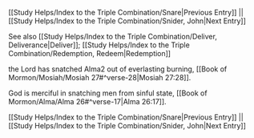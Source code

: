 [[Study Helps/Index to the Triple Combination/Snare|Previous Entry]]  ||  [[Study Helps/Index to the Triple Combination/Snider, John|Next Entry]]

 See also [[Study Helps/Index to the Triple Combination/Deliver, Deliverance|Deliver]]; [[Study Helps/Index to the Triple Combination/Redemption, Redeem|Redemption]]

 the Lord has snatched Alma2 out of everlasting burning, [[Book of Mormon/Mosiah/Mosiah 27#^verse-28|Mosiah 27:28]].

 God is merciful in snatching men from sinful state, [[Book of Mormon/Alma/Alma 26#^verse-17|Alma 26:17]].

[[Study Helps/Index to the Triple Combination/Snare|Previous Entry]]  ||  [[Study Helps/Index to the Triple Combination/Snider, John|Next Entry]]